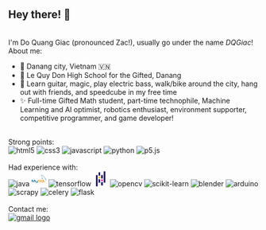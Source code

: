 ## Hey there! 👋
<br>I'm Do Quang Giac (pronounced Zac!), usually go under the name _DQGiac_!
<br>
About me:
- 📍 Danang city, Vietnam 🇻🇳
- 🏫 Le Quy Don High School for the Gifted, Danang
- 🎲 Learn guitar, magic, play electric bass, walk/bike around the city, hang out with friends, and speedcube in my free time
- ✨ Full-time Gifted Math student, part-time technophile, Machine Learning and AI optimist, robotics enthusiast, environment supporter, competitive programmer, and game developer!
<br>
Strong points:
<br>
<div align="left">
  <img src="https://cdn.jsdelivr.net/gh/devicons/devicon/icons/html5/html5-original.svg" width="30" alt="html5" />
  <img src="https://cdn.jsdelivr.net/gh/devicons/devicon/icons/css3/css3-original.svg" width="30" alt="css3" />
  <img src="https://cdn.jsdelivr.net/gh/devicons/devicon/icons/javascript/javascript-original.svg" width="30" alt="javascript" />
  <img src="https://cdn.jsdelivr.net/gh/devicons/devicon/icons/python/python-original.svg" width="30" alt="python" />
  <img src="https://upload.wikimedia.org/wikipedia/commons/thumb/c/c6/P5.js_icon.svg/2048px-P5.js_icon.svg.png" width="30" alt="p5.js" />
</div>
<br>
Had experience with:
<br>
<div align="left">
  <img src="https://img.icons8.com/?size=100&id=13679&format=png&color=000000" width="30" alt="java" />
  <img src="https://raw.githubusercontent.com/devicons/devicon/master/icons/mysql/mysql-original-wordmark.svg" width="30" alt="MySQL" />
  <img src="https://www.vectorlogo.zone/logos/tensorflow/tensorflow-icon.svg" width="30" alt="tensorflow" />
  <img src="https://raw.githubusercontent.com/devicons/devicon/2ae2a900d2f041da66e950e4d48052658d850630/icons/pandas/pandas-original.svg" width="30" alt="pandas" />
  <img src="https://www.vectorlogo.zone/logos/opencv/opencv-icon.svg" width="30" alt="opencv" />
  <img src="https://upload.wikimedia.org/wikipedia/commons/0/05/Scikit_learn_logo_small.svg" width="30" alt="scikit-learn" />
  <img src="https://cdn.jsdelivr.net/gh/devicons/devicon/icons/blender/blender-original.svg" width="30" alt="blender" />
  <img src="https://cdn.jsdelivr.net/gh/devicons/devicon/icons/arduino/arduino-original.svg" width="30" alt="arduino" />
  <img src="https://scrapeops.io/img/sdk-icons/scrapy-logo.png" width="30" alt="scrapy" />
  <img src="https://upload.wikimedia.org/wikipedia/commons/1/19/Celery_logo.png" width="30" alt="celery" />
<!--   <a style="background: rgba(255,0,0);"><img src="https://upload.wikimedia.org/wikipedia/commons/3/3c/Flask_logo.svg" width="30" alt="flask" /></a> -->
  <img src="https://play-lh.googleusercontent.com/ekpyJiZppMBBxCR5hva9Zz1pr3MYlFP-vWTYR3eIU7HOMAmg3jCJengHJ1GFgFMyyYc=w480-h960" width="30" alt="flask" />
</div>
<br>
Contact me:
<br>
<a href="mailto:doquanggiac@gmail.com"><img src="https://img.shields.io/static/v1?message=Gmail&logo=gmail&label=&color=D14836&logoColor=white&labelColor=&style=for-the-badge" height="30" alt="gmail logo" /></a>

